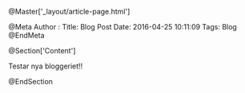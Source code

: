 @Master['_layout/article-page.html']

@Meta Author : 
Title: Blog Post Date: 2016-04-25 10:11:09 Tags: Blog 
@EndMeta

@Section['Content']

<document><p>Testar nya bloggeriet!!</p></document>

@EndSection